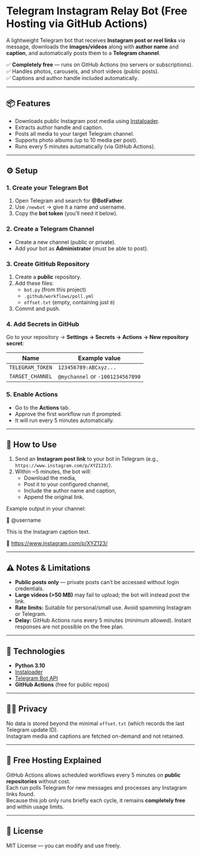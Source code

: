 # Telegram Instagram Relay Bot (Free Hosting via GitHub Actions)

A lightweight Telegram bot that receives **Instagram post or reel links** via message, downloads the **images/videos** along with **author name** and **caption**, and automatically posts them to a **Telegram channel**.

✅ **Completely free** — runs on GitHub Actions (no servers or subscriptions).  
✅ Handles photos, carousels, and short videos (public posts).  
✅ Captions and author handle included automatically.

---

## 📦 Features

- Downloads public Instagram post media using [Instaloader](https://instaloader.github.io/).
- Extracts author handle and caption.
- Posts all media to your target Telegram channel.
- Supports photo albums (up to 10 media per post).
- Runs every 5 minutes automatically (via GitHub Actions).

---

## ⚙️ Setup

### 1. Create your Telegram Bot
1. Open Telegram and search for **@BotFather**.
2. Use `/newbot` → give it a name and username.
3. Copy the **bot token** (you’ll need it below).

### 2. Create a Telegram Channel
- Create a new channel (public or private).
- Add your bot as **Administrator** (must be able to post).

### 3. Create GitHub Repository
1. Create a **public** repository.
2. Add these files:
   - `bot.py` (from this project)
   - `.github/workflows/poll.yml`
   - `offset.txt` (empty, containing just `0`)
3. Commit and push.

### 4. Add Secrets in GitHub
Go to your repository → **Settings → Secrets → Actions → New repository secret**:

| Name | Example value |
|------|----------------|
| `TELEGRAM_TOKEN` | `123456789:ABCxyz...` |
| `TARGET_CHANNEL` | `@mychannel` or `-1001234567890` |

### 5. Enable Actions
- Go to the **Actions** tab.
- Approve the first workflow run if prompted.
- It will run every 5 minutes automatically.

---

## 💬 How to Use

1. Send an **Instagram post link** to your bot in Telegram (e.g., `https://www.instagram.com/p/XYZ123/`).
2. Within ~5 minutes, the bot will:
   - Download the media,
   - Post it to your configured channel,
   - Include the author name and caption,
   - Append the original link.

Example output in your channel:

📸 @username

This is the Instagram caption text.

🔗 https://www.instagram.com/p/XYZ123/


---

## ⚠️ Notes & Limitations

- **Public posts only** — private posts can’t be accessed without login credentials.
- **Large videos (>50 MB)** may fail to upload; the bot will instead post the link.
- **Rate limits:** Suitable for personal/small use. Avoid spamming Instagram or Telegram.
- **Delay:** GitHub Actions runs every 5 minutes (minimum allowed). Instant responses are not possible on the free plan.

---

## 🧰 Technologies

- **Python 3.10**
- [Instaloader](https://instaloader.github.io/)
- [Telegram Bot API](https://core.telegram.org/bots/api)
- **GitHub Actions** (free for public repos)

---

## 🕵️‍♂️ Privacy

No data is stored beyond the minimal `offset.txt` (which records the last Telegram update ID).  
Instagram media and captions are fetched on-demand and not retained.

---

## 🚀 Free Hosting Explained

GitHub Actions allows scheduled workflows every 5 minutes on **public repositories** without cost.  
Each run polls Telegram for new messages and processes any Instagram links found.  
Because this job only runs briefly each cycle, it remains **completely free** and within usage limits.

---

## 🧩 License

MIT License — you can modify and use freely.
